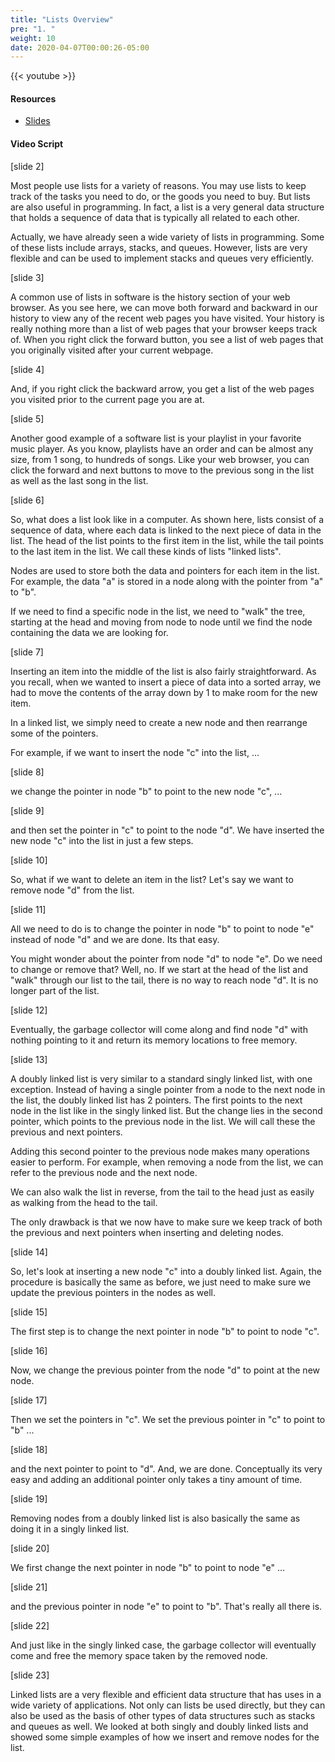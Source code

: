 ```yaml
---
title: "Lists Overview"
pre: "1. "
weight: 10
date: 2020-04-07T00:00:26-05:00
---
```


{{< youtube  >}}

#### Resources

* [Slides](/3-cc310/09-lists/01-overview-slides.pptx)

#### Video Script

[slide 2]

Most people use lists for a variety of reasons. You may use lists to keep track
of the tasks you need to do, or the goods you need to buy. But lists are also
useful in programming. In fact, a list is a very general data structure that
holds a sequence of data that is typically all related to each other.

Actually, we have already seen a wide variety of lists in programming. Some of
these lists include arrays, stacks, and queues. However, lists are very flexible
and can be used to implement stacks and queues very efficiently.

[slide 3]

A common use of lists in software is the history section of your web browser. As
you see here, we can move both forward and backward in our history to view any
of the recent web pages you have visited. Your history is really nothing more
than a list of web pages that your browser keeps track of. When you right click
the forward button, you see a list of web pages that you originally visited
after your current webpage.

[slide 4]

And, if you right click the backward arrow, you get a list of the web pages you
visited prior to the current page you are at.

[slide 5]

Another good example of a software list is your playlist in your favorite music
player. As you know, playlists have an order and can be almost any size, from 1
song, to hundreds of songs. Like your web browser, you can click the forward and
next buttons to move to the previous song in the list as well as the last song
in the list.

[slide 6]

So, what does a list look like in a computer. As shown here, lists consist of a
sequence of data, where each data is linked to the next piece of data in the
list. The head of the list points to the first item in the list, while the tail
points to the last item in the list. We call these kinds of lists "linked
lists".

Nodes are used to store both the data and pointers for each item in the list.
For example, the data "a" is stored in a node along with the pointer from "a" to
"b".

If we need to find a specific node in the list, we need to "walk" the tree,
starting at the head and moving from node to node until we find the node
containing the data we are looking for.

[slide 7]

Inserting an item into the middle of the list is also fairly straightforward. As
you recall, when we wanted to insert a piece of data into a sorted array, we had
to move the contents of the array down by 1 to make room for the new item.

In a linked list, we simply need to create a new node and then rearrange some of
the pointers.

For example, if we want to insert the node "c" into the list, ...

[slide 8]

we change the pointer in node "b" to point to the new node "c", ...

[slide 9]

and then set the pointer in "c" to point to the node "d". We have inserted the
new node "c" into the list in just a few steps.

[slide 10]

So, what if we want to delete an item in the list? Let's say we want to remove
node "d" from the list.

[slide 11]

All we need to do is to change the pointer in node "b" to point to node "e"
instead of node "d" and we are done. Its that easy.

You might wonder about the pointer from node "d" to node "e". Do we need to
change or remove that? Well, no. If we start at the head of the list and "walk"
through our list to the tail, there is no way to reach node "d". It is no longer
part of the list.

[slide 12]

Eventually, the garbage collector will come along and find node "d" with nothing
pointing to it and return its memory locations to free memory.

[slide 13]

A doubly linked list is very similar to a standard singly linked list, with one
exception. Instead of having a single pointer from a node to the next node in
the list, the doubly linked list has 2 pointers. The first points to the next
node in the list like in the singly linked list. But the change lies in the
second pointer, which points to the previous node in the list. We will call
these the previous and next pointers.

Adding this second pointer to the previous node makes many operations easier to
perform. For example, when removing a node from the list, we can refer to the
previous node and the next node.

We can also walk the list in reverse, from the tail to the head just as easily
as walking from the head to the tail.

The only drawback is that we now have to make sure we keep track of both the
previous and next pointers when inserting and deleting nodes.

[slide 14]

So, let's look at inserting a new node "c" into a doubly linked list. Again, the
procedure is basically the same as before, we just need to make sure we update
the previous pointers in the nodes as well.

[slide 15]

The first step is to change the next pointer in node "b" to point to node "c".

[slide 16]

Now, we change the previous pointer from the node "d" to point at the new node.

[slide 17]

Then we set the pointers in "c". We set the previous pointer in "c" to point to
"b" ...

[slide 18]

and the next pointer to point to "d". And, we are done. Conceptually its very
easy and adding an additional pointer only takes a tiny amount of time.

[slide 19]

Removing nodes from a doubly linked list is also basically the same as doing it
in a singly linked list.

[slide 20]

We first change the next pointer in node "b" to point to node "e" ...

[slide 21]

and the previous pointer in node "e" to point to "b". That's really all there
is.

[slide 22]

And just like in the singly linked case, the garbage collector will eventually
come and free the memory space taken by the removed node.

[slide 23]

Linked lists are a very flexible and efficient data structure that has uses in a
wide variety of applications. Not only can lists be used directly, but they can
also be used as the basis of other types of data structures such as stacks and
queues as well. We looked at both singly and doubly linked lists and showed some
simple examples of how we insert and remove nodes for the list.
